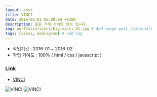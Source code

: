 ```yaml
---
layout: post
title: VINCI
date: 2016-01-01 00:00:00 +0300
description: 음원 거래 사이트 빈치 입니다.
img: portfolio/vinci/big_vinci_01.jpg # Add image post (optional)
tags: [vinci, mediagram] # add tag
---
```


- 작업기간 : 2016-01 ~ 2016-02
- 작업 기여도 : 100% ( html / css / javascript )

### Link

- [VINCI][link]

![VINCI]({{site.baseurl}}/assets/img/portfolio/vinci/big_vinci_02.jpg)
![VINCI]({{site.baseurl}}/assets/img/portfolio/vinci/big_vinci_03.jpg)

[link]: https://testype.asuscomm.com/sohappy/work/2015_vinci/view/index.html
